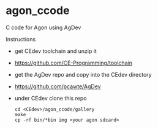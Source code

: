 # agon_ccode
C code for Agon using AgDev

Instructions 
- get CEdev toolchain and unzip it
- https://github.com/CE-Programming/toolchain
- get the AgDev repo and copy into the CEdev directory
- https://github.com/pcawte/AgDev
- under CEdev clone this repo
  
  ```
  cd <CEdev>/agon_ccode/gallery
  make
  cp -rf bin/*bin img <your agon sdcard>
  ```


